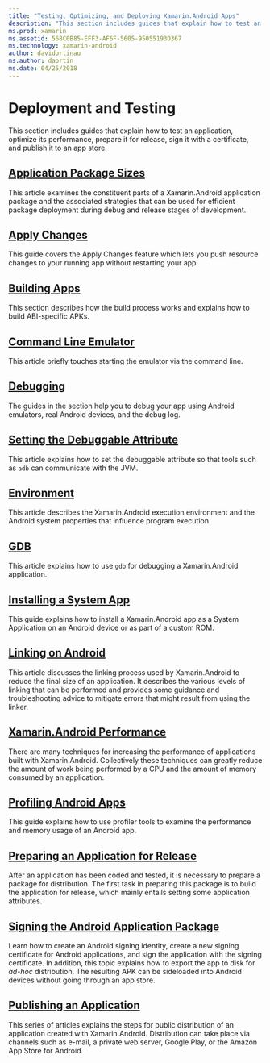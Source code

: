 ```yaml
---
title: "Testing, Optimizing, and Deploying Xamarin.Android Apps"
description: "This section includes guides that explain how to test an application, optimize its performance, prepare it for release, sign it with a certificate, and publish it to an app store"
ms.prod: xamarin
ms.assetid: 568C0B85-EFF3-AF6F-5605-95055193D367
ms.technology: xamarin-android
author: davidortinau
ms.author: daortin
ms.date: 04/25/2018
---
```


# Deployment and Testing

This section includes guides that explain how to test an application,
optimize its performance, prepare it for release, sign it with a
certificate, and publish it to an app store.

## [Application Package Sizes](app-package-size.md)

This article examines the constituent parts of a Xamarin.Android
application package and the associated strategies that can be used for
efficient package deployment during debug and release stages of
development.

## [Apply Changes](apply-changes.md)

This guide covers the Apply Changes feature which lets you push 
resource changes to your running app without restarting your app.

## [Building Apps](building-apps/index.md)

This section describes how the build process works and explains how to
build ABI-specific APKs.

## [Command Line Emulator](command-line-emulator.md)

This article briefly touches starting the emulator via the command
line.

## [Debugging](~/android/deploy-test/debugging/index.md)

The guides in the section help you to debug your app using Android emulators,
real Android devices, and the debug log.

## [Setting the Debuggable Attribute](~/android/deploy-test/debuggable-attribute.md)

This article explains how to set the debuggable attribute so that tools
such as `adb` can communicate with the JVM.

## [Environment](environment.md)

This article describes the Xamarin.Android execution environment and
the Android system properties that influence program execution.

## [GDB](gdb.md)

This article explains how to use `gdb` for debugging a Xamarin.Android
application.

## [Installing a System App](install-system-app.md)

This guide explains how to install a Xamarin.Android app as a
System Application on an Android device or as part of a custom ROM.

## [Linking on Android](linker.md)

This article discusses the linking process used by Xamarin.Android to
reduce the final size of an application. It describes the various
levels of linking that can be performed and provides some guidance and
troubleshooting advice to mitigate errors that might result from using
the linker.

## [Xamarin.Android Performance](~/android/deploy-test/performance.md)

There are many techniques for increasing the performance of
applications built with Xamarin.Android. Collectively these techniques
can greatly reduce the amount of work being performed by a CPU and the
amount of memory consumed by an application.

## [Profiling Android Apps](~/android/deploy-test/profiling.md)

This guide explains how to use profiler tools to examine the
performance and memory usage of an Android app.

## [Preparing an Application for Release](~/android/deploy-test/release-prep/index.md)

After an application has been coded and tested, it is necessary to
prepare a package for distribution. The first task in preparing 
this package is to build the application for release, which mainly entails
setting some application attributes.

## [Signing the Android Application Package](~/android/deploy-test/signing/index.md)

Learn how to create an Android signing identity, create a new signing
certificate for Android applications, and sign the application with the
signing certificate. In addition, this topic explains how to export the
app to disk for *ad-hoc* distribution. The resulting APK can be
sideloaded into Android devices without going through an app store.

## [Publishing an Application](~/android/deploy-test/publishing/index.md)

This series of articles explains the steps for public distribution of
an application created with Xamarin.Android. Distribution can take
place via channels such as e-mail, a private web server, Google Play,
or the Amazon App Store for Android.
